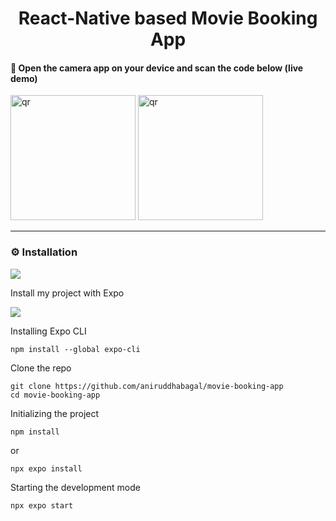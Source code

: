 <div align="center">
  
# React-Native based Movie Booking App
</div>

#### 🔴 Open the camera app on your device and scan the code below (live demo)

<a href="#instagram"><img src="https://github.com/aniruddhabagal/movie-booking-app/assets/64460474/5a993b08-3172-4fbe-8667-8e71ffb3df75" alt="qr" width="200" height="200" /></a>
<a href="#instagram"><img src="https://user-images.githubusercontent.com/99184393/182557606-b36f2540-1260-42bf-b547-ed5832e3615e.png" alt="qr" width="200" height="200" /></a>
<hr />

### :gear: Installation

![](https://img.shields.io/badge/React_Native-20232A?style=for-the-badge&logo=react&logoColor=61DAFB)

Install my project with Expo

![](https://img.shields.io/badge/Expo-02569B?style=for-the-badge&logo=Expo&logoColor=white)

Installing Expo CLI

```
npm install --global expo-cli
```
Clone the repo

```
git clone https://github.com/aniruddhabagal/movie-booking-app
cd movie-booking-app
```
Initializing the project

```
npm install
```
or
```
npx expo install
```

Starting the development mode

```
npx expo start
```


